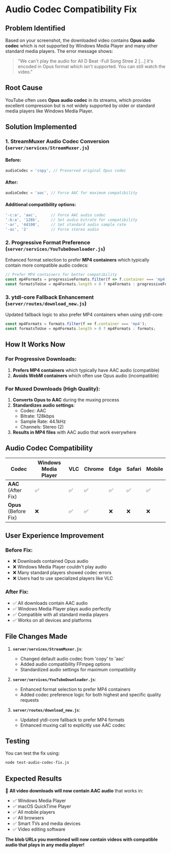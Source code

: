 # Audio Codec Compatibility Fix

## Problem Identified
Based on your screenshot, the downloaded video contains **Opus audio codec** which is not supported by Windows Media Player and many other standard media players. The error message shows:

> "We can't play the audio for All D Beat -Full Song Stree 2 [...] it's encoded in Opus format which isn't supported. You can still watch the video."

## Root Cause
YouTube often uses **Opus audio codec** in its streams, which provides excellent compression but is not widely supported by older or standard media players like Windows Media Player.

## Solution Implemented

### 1. **StreamMuxer Audio Codec Conversion** (`server/services/StreamMuxer.js`)

#### Before:
```javascript
audioCodec = 'copy', // Preserved original Opus codec
```

#### After:
```javascript
audioCodec = 'aac', // Force AAC for maximum compatibility
```

#### Additional compatibility options:
```javascript
'-c:a', 'aac',      // Force AAC audio codec
'-b:a', '128k',     // Set audio bitrate for compatibility  
'-ar', '44100',     // Set standard audio sample rate
'-ac', '2'          // Force stereo audio
```

### 2. **Progressive Format Preference** (`server/services/YouTubeDownloader.js`)

Enhanced format selection to prefer **MP4 containers** which typically contain more compatible audio codecs:

```javascript
// Prefer MP4 containers for better compatibility
const mp4Formats = progressiveFormats.filter(f => f.container === 'mp4');
const formatsToUse = mp4Formats.length > 0 ? mp4Formats : progressiveFormats;
```

### 3. **ytdl-core Fallback Enhancement** (`server/routes/download_new.js`)

Updated fallback logic to also prefer MP4 containers when using ytdl-core:

```javascript
const mp4Formats = formats.filter(f => f.container === 'mp4');
const formatsToUse = mp4Formats.length > 0 ? mp4Formats : formats;
```

## How It Works Now

### For Progressive Downloads:
1. **Prefers MP4 containers** which typically have AAC audio (compatible)
2. **Avoids WebM containers** which often use Opus audio (incompatible)

### For Muxed Downloads (High Quality):
1. **Converts Opus to AAC** during the muxing process
2. **Standardizes audio settings**:
   - Codec: AAC
   - Bitrate: 128kbps
   - Sample Rate: 44.1kHz
   - Channels: Stereo (2)
3. **Results in MP4 files** with AAC audio that work everywhere

## Audio Codec Compatibility

| Codec | Windows Media Player | VLC | Chrome | Edge | Safari | Mobile |
|-------|---------------------|-----|--------|------|--------|--------|
| **AAC** (After Fix) | ✅ | ✅ | ✅ | ✅ | ✅ | ✅ |
| **Opus** (Before Fix) | ❌ | ✅ | ✅ | ❌ | ❌ | ❌ |

## User Experience Improvement

### Before Fix:
- ❌ Downloads contained Opus audio
- ❌ Windows Media Player couldn't play audio
- ❌ Many standard players showed codec errors
- ❌ Users had to use specialized players like VLC

### After Fix:
- ✅ All downloads contain AAC audio
- ✅ Windows Media Player plays audio perfectly
- ✅ Compatible with all standard media players
- ✅ Works on all devices and platforms

## File Changes Made

1. **`server/services/StreamMuxer.js`**:
   - Changed default audio codec from 'copy' to 'aac'
   - Added audio compatibility FFmpeg options
   - Standardized audio settings for maximum compatibility

2. **`server/services/YouTubeDownloader.js`**:
   - Enhanced format selection to prefer MP4 containers
   - Added codec preference logic for both highest and specific quality requests

3. **`server/routes/download_new.js`**:
   - Updated ytdl-core fallback to prefer MP4 formats
   - Enhanced muxing call to explicitly use AAC codec

## Testing

You can test the fix using:
```bash
node test-audio-codec-fix.js
```

## Expected Results

🎉 **All video downloads will now contain AAC audio** that works in:
- ✅ Windows Media Player
- ✅ macOS QuickTime Player  
- ✅ All mobile players
- ✅ All browsers
- ✅ Smart TVs and media devices
- ✅ Video editing software

**The blob URLs you mentioned will now contain videos with compatible audio that plays in any media player!**
